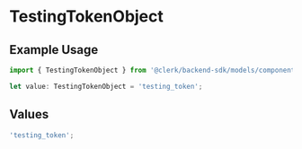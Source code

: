 # TestingTokenObject

## Example Usage

```typescript
import { TestingTokenObject } from '@clerk/backend-sdk/models/components';

let value: TestingTokenObject = 'testing_token';
```

## Values

```typescript
'testing_token';
```
